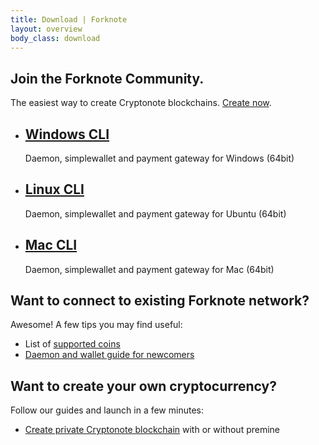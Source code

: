 ```yaml
---
title: Download | Forknote
layout: overview
body_class: download
---
```


<div class="full-width dev-program-callout">
  <div class="wrapper">
    <h2>Join the Forknote Community.</h2>
    <p>The easiest way to create Cryptonote blockchains. <a href="/create/">Create now</a>.</p>
  </div>
</div>

<div class="full-width-divider">
  <ul class="wrapper highlights">
    <li class="highlight-module">
      <a href="https://github.com/forknote/forknote/releases/download/2.1.0/forknote-windows.zip"><span class="mega-octicon fa fa-windows"></span></a>
      <h2><a href="https://github.com/forknote/forknote/releases/download/2.1.0/forknote-windows.zip">Windows CLI</a></h2>
      <p>Daemon, simplewallet and payment gateway for Windows (64bit)</p>
    </li>
    <li class="highlight-module">
      <a href="https://github.com/forknote/forknote/releases/download/2.1.0/forknote-linux.tar.gz"><span class="mega-octicon fa fa-linux"></span></a>
      <h2><a href="https://github.com/forknote/forknote/releases/download/2.1.0/forknote-linux.tar.gz">Linux CLI</a></h2>
      <p>Daemon, simplewallet and payment gateway for Ubuntu (64bit)</p>
    </li>
    <li class="highlight-module">
      <a href="https://github.com/forknote/forknote/releases/download/2.1.0/forknote-mac.zip"><span class="mega-octicon fa fa-apple"></span></a>
      <h2><a href="https://github.com/forknote/forknote/releases/download/2.1.0/forknote-mac.zip">Mac CLI</a></h2>
      <p>Daemon, simplewallet and payment gateway for Mac (64bit)</p>
    </li>
  </ul>
</div>

<div class="wrapper clearfix">
  <div class="program-info-column">
    <span class="mega-octicon octicon-organization"></span>
    <h2>Want to connect to existing Forknote network?</h2>
    <p>Awesome! A few tips you may find useful:</p>
    <ul>
      <li>List of <a href="/coins/" title="Forknote coins">supported coins</a></li>
      <li><a href="/guides/" title="Forknote get started guide">Daemon and wallet guide for newcomers</a></li>
    </ul>
  </div>

  <div class="program-info-column">
    <span class="mega-octicon octicon-git-branch-create"></span>
    <h2>Want to create your own cryptocurrency?</h2>
    <p>Follow our guides and launch in a few minutes:</p>
    <ul>
      <li><a href="/guides/setup-private-blockchain/" title="Forknote create private blockchain">Create private Cryptonote blockchain</a> with or without premine</li>
    </ul>
  </div>
</div>
